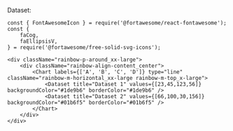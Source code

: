 Dataset:

    const { FontAwesomeIcon } = require('@fortawesome/react-fontawesome');
    const {
        faCog,
        faEllipsisV,
    } = require('@fortawesome/free-solid-svg-icons');

    <div className="rainbow-p-around_xx-large">
        <div className="rainbow-align-content_center">
            <Chart labels={['A', 'B', 'C', 'D']} type="line" className="rainbow-m-horizontal_xx-large rainbow-m-top_x-large">
                <Dataset title="Dataset 1" values={[23,45,123,56]} backgroundColor="#1de9b6" borderColor="#1de9b6" />
                <Dataset title="Dataset 2" values={[66,100,30,156]} backgroundColor="#01b6f5" borderColor="#01b6f5" />
            </Chart>
        </div>
    </div>

